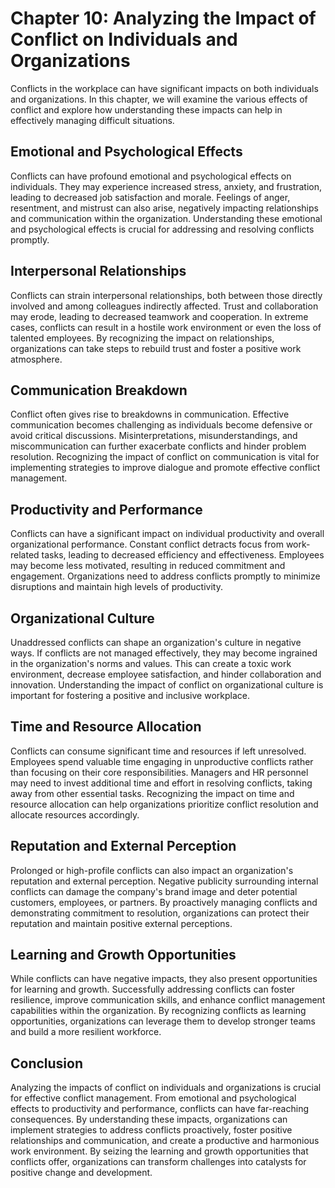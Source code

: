 Chapter 10: Analyzing the Impact of Conflict on Individuals and Organizations
=============================================================================

Conflicts in the workplace can have significant impacts on both individuals and organizations. In this chapter, we will examine the various effects of conflict and explore how understanding these impacts can help in effectively managing difficult situations.

Emotional and Psychological Effects
-----------------------------------

Conflicts can have profound emotional and psychological effects on individuals. They may experience increased stress, anxiety, and frustration, leading to decreased job satisfaction and morale. Feelings of anger, resentment, and mistrust can also arise, negatively impacting relationships and communication within the organization. Understanding these emotional and psychological effects is crucial for addressing and resolving conflicts promptly.

Interpersonal Relationships
---------------------------

Conflicts can strain interpersonal relationships, both between those directly involved and among colleagues indirectly affected. Trust and collaboration may erode, leading to decreased teamwork and cooperation. In extreme cases, conflicts can result in a hostile work environment or even the loss of talented employees. By recognizing the impact on relationships, organizations can take steps to rebuild trust and foster a positive work atmosphere.

Communication Breakdown
-----------------------

Conflict often gives rise to breakdowns in communication. Effective communication becomes challenging as individuals become defensive or avoid critical discussions. Misinterpretations, misunderstandings, and miscommunication can further exacerbate conflicts and hinder problem resolution. Recognizing the impact of conflict on communication is vital for implementing strategies to improve dialogue and promote effective conflict management.

Productivity and Performance
----------------------------

Conflicts can have a significant impact on individual productivity and overall organizational performance. Constant conflict detracts focus from work-related tasks, leading to decreased efficiency and effectiveness. Employees may become less motivated, resulting in reduced commitment and engagement. Organizations need to address conflicts promptly to minimize disruptions and maintain high levels of productivity.

Organizational Culture
----------------------

Unaddressed conflicts can shape an organization's culture in negative ways. If conflicts are not managed effectively, they may become ingrained in the organization's norms and values. This can create a toxic work environment, decrease employee satisfaction, and hinder collaboration and innovation. Understanding the impact of conflict on organizational culture is important for fostering a positive and inclusive workplace.

Time and Resource Allocation
----------------------------

Conflicts can consume significant time and resources if left unresolved. Employees spend valuable time engaging in unproductive conflicts rather than focusing on their core responsibilities. Managers and HR personnel may need to invest additional time and effort in resolving conflicts, taking away from other essential tasks. Recognizing the impact on time and resource allocation can help organizations prioritize conflict resolution and allocate resources accordingly.

Reputation and External Perception
----------------------------------

Prolonged or high-profile conflicts can also impact an organization's reputation and external perception. Negative publicity surrounding internal conflicts can damage the company's brand image and deter potential customers, employees, or partners. By proactively managing conflicts and demonstrating commitment to resolution, organizations can protect their reputation and maintain positive external perceptions.

Learning and Growth Opportunities
---------------------------------

While conflicts can have negative impacts, they also present opportunities for learning and growth. Successfully addressing conflicts can foster resilience, improve communication skills, and enhance conflict management capabilities within the organization. By recognizing conflicts as learning opportunities, organizations can leverage them to develop stronger teams and build a more resilient workforce.

Conclusion
----------

Analyzing the impacts of conflict on individuals and organizations is crucial for effective conflict management. From emotional and psychological effects to productivity and performance, conflicts can have far-reaching consequences. By understanding these impacts, organizations can implement strategies to address conflicts proactively, foster positive relationships and communication, and create a productive and harmonious work environment. By seizing the learning and growth opportunities that conflicts offer, organizations can transform challenges into catalysts for positive change and development.
